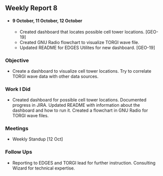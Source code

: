 ## Weekly Report 8

   -  #### 9 October, 11 October, 12 October
      *  Created dashboard that locates possible cell tower locations. [GEO-19]
      *  Created GNU Radio flowchart to visualize TORGI wave file. 
      *  Updated README for EDGES Utilites for new dashboard. [GEO-19]

   ### Objective
  -  Create a dashboard to visualize cell tower locations. Try to correlate TORGI wave data with other data sources. 

   ### Work I Did
  -  Created dashboard for possible cell tower locations. Documented progress in JIRA. Updated README with information about the dashboard and how to run it. Created a flowchart in GNU Radio for TORGI wave files. 

   ### Meetings
  - Weekly Standup [12 Oct]

   ### Follow Ups
  -  Reporting to EDGES and TORGI lead for further instruction. Consulting Wizard for technical expertise.
